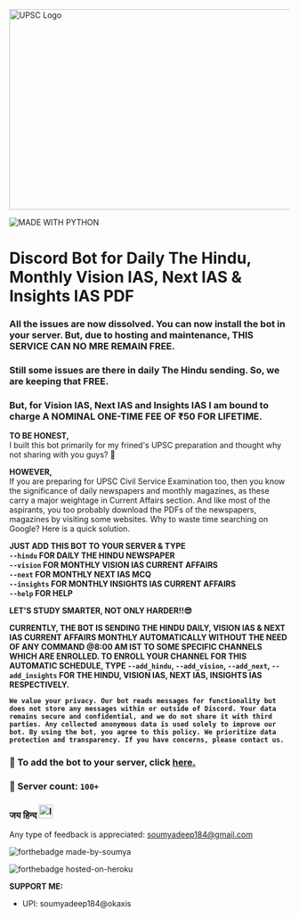 <img src="https://github.com/imsoumya18/upsc_bot/blob/main/assets/UPSC.jpg" alt="UPSC Logo" width="1000" height="360">

![MADE WITH PYTHON](https://img.shields.io/badge/MADE_WITH-PYTHON-blue)

# Discord Bot for Daily The Hindu, Monthly Vision IAS, Next IAS & Insights IAS PDF

### All the issues are now dissolved. You can now install the bot in your server. But, due to hosting and maintenance, THIS SERVICE CAN NO MRE REMAIN FREE.
### Still some issues are there in daily The Hindu sending. So, we are keeping that FREE.
### But, for Vision IAS, Next IAS and Insights IAS I am bound to charge A NOMINAL ONE-TIME FEE OF ₹50 FOR LIFETIME.

**TO BE HONEST,**<br>I built this bot primarily for my frined's UPSC preparation and thought why not sharing with you guys? 🤔

**HOWEVER,**<br>If you are preparing for UPSC Civil Service Examination too, then you know the significance of daily newspapers and monthly magazines, as these carry a major weightage in Current Affairs section. And like most of the aspirants, you too probably download the PDFs of the newspapers, magazines by visiting some websites. Why to waste time searching on Google? Here is a quick solution.

**JUST ADD THIS BOT TO YOUR SERVER & TYPE<br>`--hindu` FOR DAILY THE HINDU NEWSPAPER<br>`--vision` FOR MONTHLY VISION IAS CURRENT AFFAIRS<br>`--next` FOR MONTHLY NEXT IAS MCQ<br>`--insights` FOR MONTHLY INSIGHTS IAS CURRENT AFFAIRS<br>`--help` FOR HELP**

**LET'S STUDY SMARTER, NOT ONLY HARDER!!😎**

**CURRENTLY, THE BOT IS SENDING THE HINDU DAILY, VISION IAS & NEXT IAS CURRENT AFFAIRS MONTHLY AUTOMATICALLY WITHOUT THE NEED OF ANY COMMAND @8:00 AM IST TO SOME SPECIFIC CHANNELS WHICH ARE ENROLLED. TO ENROLL YOUR CHANNEL FOR THIS AUTOMATIC SCHEDULE, TYPE `--add_hindu`, `--add_vision`, `--add_next`, `--add_insights` FOR THE HINDU, VISION IAS, NEXT IAS, INSIGHTS IAS RESPECTIVELY.**

**`We value your privacy. Our bot reads messages for functionality but does not store any messages within or outside of Discord. Your data remains secure and confidential, and we do not share it with third parties. Any collected anonymous data is used solely to improve our bot. By using the bot, you agree to this policy. We prioritize data protection and transparency. If you have concerns, please contact us.`**

### 🔗 To add the bot to your server, click [here.](https://discord.com/api/oauth2/authorize?client_id=842376092505473074&permissions=534723950656&scope=bot)

### 🎯 Server count: `100+`

### जय हिन्द <img src="https://emojipedia-us.s3.dualstack.us-west-1.amazonaws.com/thumbs/120/google/313/flag-india_1f1ee-1f1f3.png" alt="Indian Flag" width="25" height="25">

Any type of feedback is appreciated: soumyadeep184@gmail.com

![forthebadge made-by-soumya](https://img.shields.io/badge/CREATED_BY-SOUMYA-blue)

![forthebadge hosted-on-heroku](https://img.shields.io/badge/HOSTED_ON-AWS-brightgreen)

 **SUPPORT ME:**
 - UPI: soumyadeep184@okaxis

